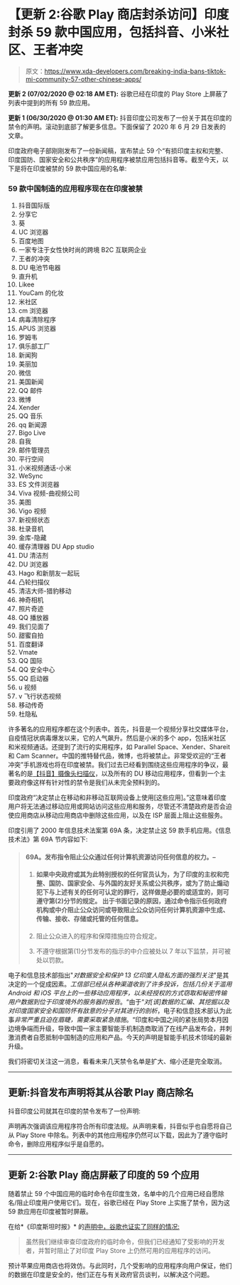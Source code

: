 # 【更新 2:谷歌 Play 商店封杀访问】印度封杀 59 款中国应用，包括抖音、小米社区、王者冲突

> 原文：<https://www.xda-developers.com/breaking-india-bans-tiktok-mi-community-57-other-chinese-apps/>

**更新 2 (07/02/2020 @ 02:18 AM ET):** 谷歌已经在印度的 Play Store 上屏蔽了列表中提到的所有 59 款应用。

**更新 1 (06/30/2020 @ 01:30 AM ET):** 抖音印度公司发布了一份关于其在印度的禁令的声明。滚动到底部了解更多信息。下面保留了 2020 年 6 月 29 日发表的文章。

印度政府电子部刚刚发布了一份新闻稿，宣布禁止 59 个“有损印度主权和完整、印度国防、国家安全和公共秩序”的应用程序被禁应用包括抖音等。截至今天，以下是将在印度被禁的 59 款中国应用的名单:

### 59 款中国制造的应用程序现在在印度被禁

1.  抖音国际版
2.  分享它
3.  葵
4.  UC 浏览器
5.  百度地图
6.  一家专注于女性快时尚的跨境 B2C 互联网企业
7.  王者的冲突
8.  DU 电池节电器
9.  直升机
10.  Likee
11.  YouCam 的化妆
12.  米社区
13.  cm 浏览器
14.  病毒清除程序
15.  APUS 浏览器
16.  罗姆韦
17.  俱乐部工厂
18.  新闻狗
19.  美丽加
20.  微信
21.  美国新闻
22.  QQ 邮件
23.  微博
24.  Xender
25.  QQ 音乐
26.  qq 新闻源
27.  Bigo Live
28.  自我
29.  邮件管理员
30.  平行空间
31.  小米视频通话-小米
32.  WeSync
33.  ES 文件浏览器
34.  Viva 视频-曲视频公司
35.  美图
36.  Vigo 视频
37.  新视频状态
38.  杜录音机
39.  金库-隐藏
40.  缓存清理器 DU App studio
41.  DU 清洁剂
42.  DU 浏览器
43.  Hago 和新朋友一起玩
44.  凸轮扫描仪
45.  清洁大师-猎豹移动
46.  神奇相机
47.  照片奇迹
48.  QQ 播放器
49.  我们见面了
50.  甜蜜自拍
51.  百度翻译
52.  Vmate
53.  QQ 国际
54.  QQ 安全中心
55.  QQ 启动器
56.  u 视频
57.  v 飞行状态视频
58.  移动传奇
59.  杜隐私

许多著名的应用程序都在这个列表中。首先，抖音是一个视频分享社交媒体平台，自疫情冠状病毒爆发以来，它的人气飙升。然后是小米的多个 app，包括米社区和米视频通话。还提到了流行的实用程序，如 Parallel Space、Xender、Shareit 和 Cam Scanner。中国的推特替代品，微博，也将被禁止。非常受欢迎的“王者冲突”手机游戏也将在印度被禁。我们过去已经看到围绕这些应用程序的争议，最著名的是[【抖音】](https://arstechnica.com/gadgets/2020/06/tiktok-and-53-other-ios-apps-still-snoop-your-sensitive-clipboard-data/)[摄像头扫描仪](https://www.xda-developers.com/camscanner-app-injecting-malware/)，以及所有的 DU 移动应用程序，但看到一个主要政府像这样有针对性的禁令是我们从未完全预料到的。

印度政府“决定禁止在移动和非移动互联网设备上使用[这些应用]。”这意味着印度用户将无法通过移动应用或网站访问这些应用和服务，尽管还不清楚政府是否会迫使应用商店从移动应用商店中删除这些应用，以及在 ISP 层面上阻止这些服务。

印度引用了 2000 年信息技术法案第 69A 条，决定禁止这 59 款手机应用。《信息技术法》第 69A 节内容如下:

> #### 69A。发布指令阻止公众通过任何计算机资源访问任何信息的权力。–
> 
> 1.  #### 如果中央政府或其为此特别授权的任何官员认为，为了印度的主权和完整、国防、国家安全、与外国的友好关系或公共秩序，或为了防止煽动犯下与上述有关的任何可认定的罪行，这样做是必要的或适宜的，则可遵守第(2)分节的规定。 出于书面记录的原因，通过命令指示任何政府机构或中介阻止公众访问或导致阻止公众访问任何计算机资源中生成、传输、接收、存储或托管的任何信息。
>     
>     
> 2.  阻止公众进入的程序和保障措施应符合规定。
> 3.  不遵守根据第(1)分节发布的指示的中介应被处以 7 年以下监禁，并可被处以罚款。

电子和信息技术部指出"*对数据安全和保护 13 亿印度人隐私方面的强烈关注*"是其决定的一个促成因素。*工信部已经从各种渠道收到了许多投诉，包括几份关于滥用 Android 和 iOS 平台上的一些移动应用程序，以未经授权的方式窃取和秘密传输用户数据到位于印度境外的服务器的报告*。“由于“*对[该]数据的汇编、其挖掘以及对印度国家安全和国防怀有敌意的分子对其进行的剖析*，电子和信息技术部认为此事*非常严重且迫在眉睫，需要采取紧急措施*。“印度和中国之间的紧张局势本月因边境争端而升级，导致中国一家主要智能手机制造商取消了在线产品发布会，并刺激消费者自愿抵制中国制造的应用和产品。今天的声明是智能手机技术领域的最新升级。

我们将密切关注这一消息，看看未来几天禁令名单是扩大、缩小还是完全取消。

* * *

## 更新:抖音发布声明将其从谷歌 Play 商店除名

抖音印度公司就其在印度的禁令发布了一份声明:

声明再次强调该应用程序符合所有印度法规。从声明来看，抖音似乎也自愿将自己从 Play Store 中除名。列表中的其他应用程序仍然可以下载，因此为了遵守临时命令，删除应用程序似乎是自愿的。

* * *

## 更新 2:谷歌 Play 商店屏蔽了印度的 59 个应用

随着禁止 59 个中国应用的临时命令在印度生效，名单中的几个应用已经自愿除名/阻止印度用户使用它们。现在，谷歌已经在 Play Store 上实施了禁令，因为这 59 款应用在印度被暂时屏蔽。

在给*《印度斯坦时报》* 的[声明中，谷歌也证实了同样的情况:](https://tech.hindustantimes.com/tech/news/google-play-store-blocks-all-59-chinese-apps-banned-by-indian-government-71593669005376.html)

> 虽然我们继续审查印度政府的临时命令，但我们已经通知了受影响的开发者，并暂时阻止了对印度 Play Store 上仍然可用的应用程序的访问。

预计苹果应用商店也将效仿。与此同时，几个受影响的应用程序向用户保证，他们的数据在印度是安全的，他们正在与有关政府官员谈判，以解决这个问题。
